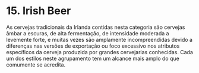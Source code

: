 # 15. Irish Beer

As cervejas tradicionais da Irlanda contidas nesta categoria são cervejas âmbar a escuras, de alta fermentação, de intensidade moderada a levemente forte, e muitas vezes são amplamente incompreendidas devido a diferenças nas versões de exportação ou foco excessivo nos atributos específicos da cerveja produzida por grandes cervejarias conhecidas. Cada um dos estilos neste agrupamento tem um alcance mais amplo do que comumente se acredita.